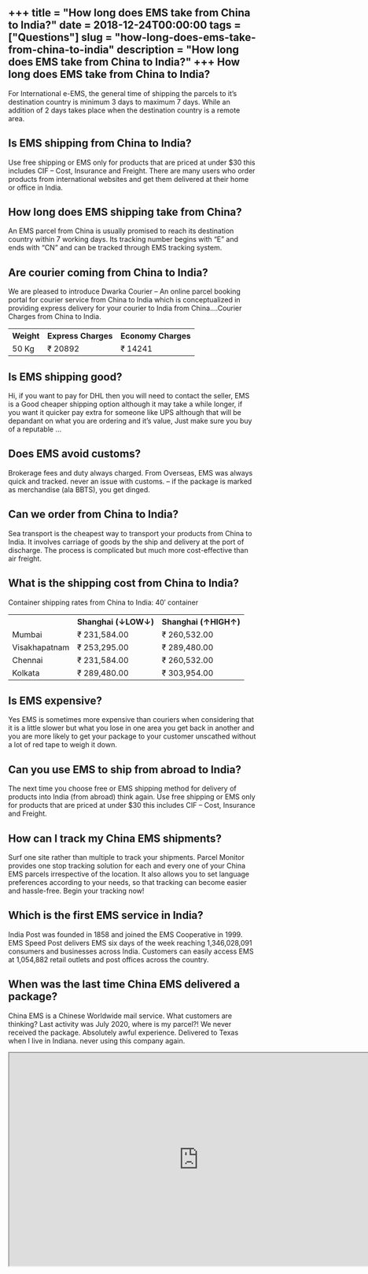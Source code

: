 +++
title = "How long does EMS take from China to India?"
date = 2018-12-24T00:00:00
tags = ["Questions"]
slug = "how-long-does-ems-take-from-china-to-india"
description = "How long does EMS take from China to India?"
+++
How long does EMS take from China to India?
-------------------------------------------

For International e-EMS, the general time of shipping the parcels to it’s destination country is minimum 3 days to maximum 7 days. While an addition of 2 days takes place when the destination country is a remote area.

Is EMS shipping from China to India?
------------------------------------

Use free shipping or EMS only for products that are priced at under $30 this includes CIF – Cost, Insurance and Freight. There are many users who order products from international websites and get them delivered at their home or office in India.

How long does EMS shipping take from China?
-------------------------------------------

An EMS parcel from China is usually promised to reach its destination country within 7 working days. Its tracking number begins with “E” and ends with “CN” and can be tracked through EMS tracking system.

Are courier coming from China to India?
---------------------------------------

We are pleased to introduce Dwarka Courier – An online parcel booking portal for courier service from China to India which is conceptualized in providing express delivery for your courier to India from China….Courier Charges from China to India.

<table><tr><th>Weight</th><th>Express Charges</th><th>Economy Charges</th></tr><tr><td>50 Kg</td><td>₹ 20892</td><td>₹ 14241</td></tr></table>

Is EMS shipping good?
---------------------

Hi, if you want to pay for DHL then you will need to contact the seller, EMS is a Good cheaper shipping option although it may take a while longer, if you want it quicker pay extra for someone like UPS although that will be depandant on what you are ordering and it’s value, Just make sure you buy of a reputable …

Does EMS avoid customs?
-----------------------

Brokerage fees and duty always charged. From Overseas, EMS was always quick and tracked. never an issue with customs. – if the package is marked as merchandise (ala BBTS), you get dinged.

Can we order from China to India?
---------------------------------

Sea transport is the cheapest way to transport your products from China to India. It involves carriage of goods by the ship and delivery at the port of discharge. The process is complicated but much more cost-effective than air freight.

What is the shipping cost from China to India?
----------------------------------------------

Container shipping rates from China to India: 40′ container

<table><tr><th></th><th>Shanghai (↓LOW↓)</th><th>Shanghai (↑HIGH↑)</th></tr><tr><td>Mumbai</td><td>₹ 231,584.00</td><td>₹ 260,532.00</td></tr><tr><td>Visakhapatnam</td><td>₹ 253,295.00</td><td>₹ 289,480.00</td></tr><tr><td>Chennai</td><td>₹ 231,584.00</td><td>₹ 260,532.00</td></tr><tr><td>Kolkata</td><td>₹ 289,480.00</td><td>₹ 303,954.00</td></tr></table>

Is EMS expensive?
-----------------

Yes EMS is sometimes more expensive than couriers when considering that it is a little slower but what you lose in one area you get back in another and you are more likely to get your package to your customer unscathed without a lot of red tape to weigh it down.

Can you use EMS to ship from abroad to India?
---------------------------------------------

The next time you choose free or EMS shipping method for delivery of products into India (from abroad) think again. Use free shipping or EMS only for products that are priced at under $30 this includes CIF – Cost, Insurance and Freight.

How can I track my China EMS shipments?
---------------------------------------

Surf one site rather than multiple to track your shipments. Parcel Monitor provides one stop tracking solution for each and every one of your China EMS parcels irrespective of the location. It also allows you to set language preferences according to your needs, so that tracking can become easier and hassle-free. Begin your tracking now!

Which is the first EMS service in India?
----------------------------------------

India Post was founded in 1858 and joined the EMS Cooperative in 1999. EMS Speed Post delivers EMS six days of the week reaching 1,346,028,091 consumers and businesses across India. Customers can easily access EMS at 1,054,882 retail outlets and post offices across the country.

When was the last time China EMS delivered a package?
-----------------------------------------------------

China EMS is a Chinese Worldwide mail service. What customers are thinking? Last activity was July 2020, where is my parcel?! We never received the package. Absolutely awful experience. Delivered to Texas when I live in Indiana. never using this company again.

<iframe allow="accelerometer; autoplay; clipboard-write; encrypted-media; gyroscope; picture-in-picture" allowfullscreen="" class="__youtube_prefs__  epyt-is-override  no-lazyload" data-no-lazy="1" data-origheight="433" data-origwidth="770" data-skipgform_ajax_framebjll="" height="433" id="_ytid_50411" loading="lazy" src="https://www.youtube.com/embed/nadkKL6TBK0?enablejsapi=1&autoplay=0&cc_load_policy=0&cc_lang_pref=&iv_load_policy=1&loop=0&modestbranding=0&rel=1&fs=1&playsinline=0&autohide=2&theme=dark&color=red&controls=1&" title="YouTube player" width="770"></iframe>